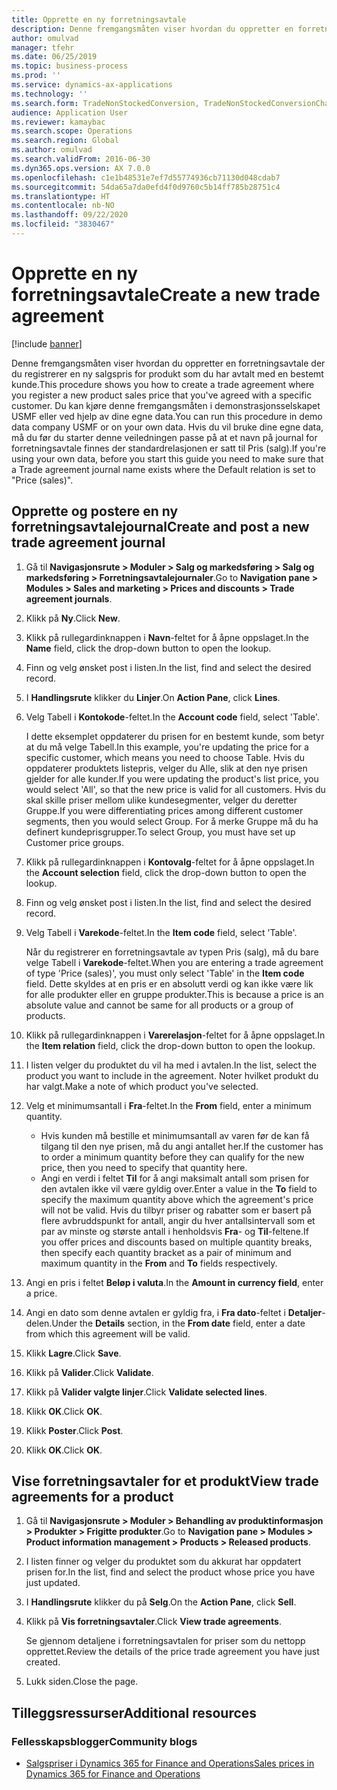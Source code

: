 ```yaml
---
title: Opprette en ny forretningsavtale
description: Denne fremgangsmåten viser hvordan du oppretter en forretningsavtale der du registrerer en ny salgspris for produkt som du har avtalt med en bestemt kunde.
author: omulvad
manager: tfehr
ms.date: 06/25/2019
ms.topic: business-process
ms.prod: ''
ms.service: dynamics-ax-applications
ms.technology: ''
ms.search.form: TradeNonStockedConversion, TradeNonStockedConversionChangeWizard, TradeNonStockedConversionCheckWorksheet, TradeNonStockedConversionWizard, TradeNonStockedRegister
audience: Application User
ms.reviewer: kamaybac
ms.search.scope: Operations
ms.search.region: Global
ms.author: omulvad
ms.search.validFrom: 2016-06-30
ms.dyn365.ops.version: AX 7.0.0
ms.openlocfilehash: c1e1b48531e7ef7d55774936cb71130d048cdab7
ms.sourcegitcommit: 54da65a7da0efd4f0d9760c5b14ff785b28751c4
ms.translationtype: HT
ms.contentlocale: nb-NO
ms.lasthandoff: 09/22/2020
ms.locfileid: "3830467"
---
```

# <a name="create-a-new-trade-agreement"></a><span data-ttu-id="26eb9-103">Opprette en ny forretningsavtale</span><span class="sxs-lookup"><span data-stu-id="26eb9-103">Create a new trade agreement</span></span>

[!include [banner](../../includes/banner.md)]

<span data-ttu-id="26eb9-104">Denne fremgangsmåten viser hvordan du oppretter en forretningsavtale der du registrerer en ny salgspris for produkt som du har avtalt med en bestemt kunde.</span><span class="sxs-lookup"><span data-stu-id="26eb9-104">This procedure shows you how to create a trade agreement where you register a new product sales price that you've agreed with a specific customer.</span></span> <span data-ttu-id="26eb9-105">Du kan kjøre denne fremgangsmåten i demonstrasjonsselskapet USMF eller ved hjelp av dine egne data.</span><span class="sxs-lookup"><span data-stu-id="26eb9-105">You can run this procedure in demo data company USMF or on your own data.</span></span> <span data-ttu-id="26eb9-106">Hvis du vil bruke dine egne data, må du før du starter denne veiledningen passe på at et navn på journal for forretningsavtale finnes der standardrelasjonen er satt til Pris (salg).</span><span class="sxs-lookup"><span data-stu-id="26eb9-106">If you're using your own data, before you start this guide you need to make sure that a Trade agreement journal name exists where the Default relation is set to "Price (sales)".</span></span>


## <a name="create-and-post-a-new-trade-agreement-journal"></a><span data-ttu-id="26eb9-107">Opprette og postere en ny forretningsavtalejournal</span><span class="sxs-lookup"><span data-stu-id="26eb9-107">Create and post a new trade agreement journal</span></span>
1. <span data-ttu-id="26eb9-108">Gå til **Navigasjonsrute > Moduler > Salg og markedsføring > Salg og markedsføring > Forretningsavtalejournaler**.</span><span class="sxs-lookup"><span data-stu-id="26eb9-108">Go to **Navigation pane > Modules > Sales and marketing > Prices and discounts > Trade agreement journals**.</span></span>
2. <span data-ttu-id="26eb9-109">Klikk på **Ny**.</span><span class="sxs-lookup"><span data-stu-id="26eb9-109">Click **New**.</span></span>
3. <span data-ttu-id="26eb9-110">Klikk på rullegardinknappen i **Navn**-feltet for å åpne oppslaget.</span><span class="sxs-lookup"><span data-stu-id="26eb9-110">In the **Name** field, click the drop-down button to open the lookup.</span></span>
4. <span data-ttu-id="26eb9-111">Finn og velg ønsket post i listen.</span><span class="sxs-lookup"><span data-stu-id="26eb9-111">In the list, find and select the desired record.</span></span>
5. <span data-ttu-id="26eb9-112">I **Handlingsrute** klikker du **Linjer**.</span><span class="sxs-lookup"><span data-stu-id="26eb9-112">On **Action Pane**, click **Lines**.</span></span>
6. <span data-ttu-id="26eb9-113">Velg Tabell i **Kontokode**-feltet.</span><span class="sxs-lookup"><span data-stu-id="26eb9-113">In the **Account code** field, select 'Table'.</span></span>
    
    <span data-ttu-id="26eb9-114">I dette eksemplet oppdaterer du prisen for en bestemt kunde, som betyr at du må velge Tabell.</span><span class="sxs-lookup"><span data-stu-id="26eb9-114">In this example, you're updating the price for a specific customer, which means you need to choose Table.</span></span> <span data-ttu-id="26eb9-115">Hvis du oppdaterer produktets listepris, velger du Alle, slik at den nye prisen gjelder for alle kunder.</span><span class="sxs-lookup"><span data-stu-id="26eb9-115">If you were updating the product's list price, you would select 'All', so that the new price is valid for all customers.</span></span> <span data-ttu-id="26eb9-116">Hvis du skal skille priser mellom ulike kundesegmenter, velger du deretter Gruppe.</span><span class="sxs-lookup"><span data-stu-id="26eb9-116">If you were differentiating prices among different customer segments, then you would select Group.</span></span> <span data-ttu-id="26eb9-117">For å merke Gruppe må du ha definert kundeprisgrupper.</span><span class="sxs-lookup"><span data-stu-id="26eb9-117">To select Group, you must have set up Customer price groups.</span></span>  

7. <span data-ttu-id="26eb9-118">Klikk på rullegardinknappen i **Kontovalg**-feltet for å åpne oppslaget.</span><span class="sxs-lookup"><span data-stu-id="26eb9-118">In the **Account selection** field, click the drop-down button to open the lookup.</span></span>
8. <span data-ttu-id="26eb9-119">Finn og velg ønsket post i listen.</span><span class="sxs-lookup"><span data-stu-id="26eb9-119">In the list, find and select the desired record.</span></span>
9. <span data-ttu-id="26eb9-120">Velg Tabell i **Varekode**-feltet.</span><span class="sxs-lookup"><span data-stu-id="26eb9-120">In the **Item code** field, select 'Table'.</span></span>
    
    <span data-ttu-id="26eb9-121">Når du registrerer en forretningsavtale av typen Pris (salg), må du bare velge Tabell i **Varekode**-feltet.</span><span class="sxs-lookup"><span data-stu-id="26eb9-121">When you are entering a trade agreement of type 'Price (sales)', you must only select 'Table' in the **Item code** field.</span></span> <span data-ttu-id="26eb9-122">Dette skyldes at en pris er en absolutt verdi og kan ikke være lik for alle produkter eller en gruppe produkter.</span><span class="sxs-lookup"><span data-stu-id="26eb9-122">This is because a price is an absolute value and cannot be same for all products or a group of products.</span></span>
    
10. <span data-ttu-id="26eb9-123">Klikk på rullegardinknappen i **Varerelasjon**-feltet for å åpne oppslaget.</span><span class="sxs-lookup"><span data-stu-id="26eb9-123">In the **Item relation** field, click the drop-down button to open the lookup.</span></span>
11. <span data-ttu-id="26eb9-124">I listen velger du produktet du vil ha med i avtalen.</span><span class="sxs-lookup"><span data-stu-id="26eb9-124">In the list, select the product you want to include in the agreement.</span></span> <span data-ttu-id="26eb9-125">Noter hvilket produkt du har valgt.</span><span class="sxs-lookup"><span data-stu-id="26eb9-125">Make a note of which product you've selected.</span></span>  
12. <span data-ttu-id="26eb9-126">Velg et minimumsantall i **Fra**-feltet.</span><span class="sxs-lookup"><span data-stu-id="26eb9-126">In the **From** field, enter a minimum quantity.</span></span>
    - <span data-ttu-id="26eb9-127">Hvis kunden må bestille et minimumsantall av varen før de kan få tilgang til den nye prisen, må du angi antallet her.</span><span class="sxs-lookup"><span data-stu-id="26eb9-127">If the customer has to order a minimum quantity before they can qualify for the new price, then you need to specify that quantity here.</span></span>  
    - <span data-ttu-id="26eb9-128">Angi en verdi i feltet **Til** for å angi maksimalt antall som prisen for den avtalen ikke vil være gyldig over.</span><span class="sxs-lookup"><span data-stu-id="26eb9-128">Enter a value in the **To** field to specify the maximum quantity above which the agreement's price will not be valid.</span></span> <span data-ttu-id="26eb9-129">Hvis du tilbyr priser og rabatter som er basert på flere avbruddspunkt for antall, angir du hver antallsintervall som et par av minste og største antall i henholdsvis **Fra**- og **Til**-feltene.</span><span class="sxs-lookup"><span data-stu-id="26eb9-129">If you offer prices and discounts based on multiple quantity breaks, then specify each quantity bracket as a pair of minimum and maximum quantity in the **From** and **To** fields respectively.</span></span>
13. <span data-ttu-id="26eb9-130">Angi en pris i feltet **Beløp i valuta**.</span><span class="sxs-lookup"><span data-stu-id="26eb9-130">In the **Amount in currency field**, enter a price.</span></span>
14. <span data-ttu-id="26eb9-131">Angi en dato som denne avtalen er gyldig fra, i **Fra dato**-feltet i **Detaljer**-delen.</span><span class="sxs-lookup"><span data-stu-id="26eb9-131">Under the **Details** section, in the **From date** field, enter a date from which this agreement will be valid.</span></span>
15. <span data-ttu-id="26eb9-132">Klikk **Lagre**.</span><span class="sxs-lookup"><span data-stu-id="26eb9-132">Click **Save**.</span></span>
16. <span data-ttu-id="26eb9-133">Klikk på **Valider**.</span><span class="sxs-lookup"><span data-stu-id="26eb9-133">Click **Validate**.</span></span>
17. <span data-ttu-id="26eb9-134">Klikk på **Valider valgte linjer**.</span><span class="sxs-lookup"><span data-stu-id="26eb9-134">Click **Validate selected lines**.</span></span>
18. <span data-ttu-id="26eb9-135">Klikk **OK**.</span><span class="sxs-lookup"><span data-stu-id="26eb9-135">Click **OK**.</span></span>
19. <span data-ttu-id="26eb9-136">Klikk **Poster**.</span><span class="sxs-lookup"><span data-stu-id="26eb9-136">Click **Post**.</span></span>
20. <span data-ttu-id="26eb9-137">Klikk **OK**.</span><span class="sxs-lookup"><span data-stu-id="26eb9-137">Click **OK**.</span></span>

## <a name="view-trade-agreements-for-a-product"></a><span data-ttu-id="26eb9-138">Vise forretningsavtaler for et produkt</span><span class="sxs-lookup"><span data-stu-id="26eb9-138">View trade agreements for a product</span></span>
1. <span data-ttu-id="26eb9-139">Gå til **Navigasjonsrute > Moduler > Behandling av produktinformasjon > Produkter > Frigitte produkter**.</span><span class="sxs-lookup"><span data-stu-id="26eb9-139">Go to **Navigation pane > Modules > Product information management > Products > Released products**.</span></span>
2. <span data-ttu-id="26eb9-140">I listen finner og velger du produktet som du akkurat har oppdatert prisen for.</span><span class="sxs-lookup"><span data-stu-id="26eb9-140">In the list, find and select the product whose price you have just updated.</span></span>
3. <span data-ttu-id="26eb9-141">I **Handlingsrute** klikker du på **Selg**.</span><span class="sxs-lookup"><span data-stu-id="26eb9-141">On the **Action Pane**, click **Sell**.</span></span>
4. <span data-ttu-id="26eb9-142">Klikk på **Vis forretningsavtaler**.</span><span class="sxs-lookup"><span data-stu-id="26eb9-142">Click **View trade agreements**.</span></span>
    
    <span data-ttu-id="26eb9-143">Se gjennom detaljene i forretningsavtalen for priser som du nettopp opprettet.</span><span class="sxs-lookup"><span data-stu-id="26eb9-143">Review the details of the price trade agreement you have just created.</span></span>    

5. <span data-ttu-id="26eb9-144">Lukk siden.</span><span class="sxs-lookup"><span data-stu-id="26eb9-144">Close the page.</span></span>

## <a name="additional-resources"></a><span data-ttu-id="26eb9-145">Tilleggsressurser</span><span class="sxs-lookup"><span data-stu-id="26eb9-145">Additional resources</span></span>
### <a name="community-blogs"></a><span data-ttu-id="26eb9-146">Fellesskapsblogger</span><span class="sxs-lookup"><span data-stu-id="26eb9-146">Community blogs</span></span>
- [<span data-ttu-id="26eb9-147">Salgspriser i Dynamics 365 for Finance and Operations</span><span class="sxs-lookup"><span data-stu-id="26eb9-147">Sales prices in Dynamics 365 for Finance and Operations</span></span>](https://financefunction.tech/2018/11/14/sales-prices-in-dynamics-365-for-finance-and-operations/#sales_price_in_trade_agreements)
